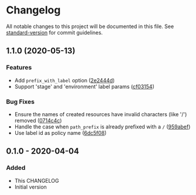 # Changelog

All notable changes to this project will be documented in this file. See [standard-version](https://github.com/conventional-changelog/standard-version) for commit guidelines.

## 1.1.0 (2020-05-13)


### Features

* Add `prefix_with_label` option ([2e2444d](https://gitlab.com/guardianproject-ops/terraform-aws-ssm-param-store-iam/commit/2e2444d0807cb8eba8ad4a7c475ab13c80ec02c2))
* Support 'stage' and 'environment' label params ([cf03154](https://gitlab.com/guardianproject-ops/terraform-aws-ssm-param-store-iam/commit/cf03154543fe2444f9bdc4ebb6173ac99deca45b))


### Bug Fixes

* Ensure the names of created resources have invalid characters (like '/') removed ([0714c4c](https://gitlab.com/guardianproject-ops/terraform-aws-ssm-param-store-iam/commit/0714c4c3081335ca0f84dd99ae6ddb3f968a1425))
* Handle the case when `path_prefix` is already prefixed with a `/` ([959abef](https://gitlab.com/guardianproject-ops/terraform-aws-ssm-param-store-iam/commit/959abef82e32b5017cac279058a7b34ab2561e16))
* Use label id as policy name ([6dc5f08](https://gitlab.com/guardianproject-ops/terraform-aws-ssm-param-store-iam/commit/6dc5f08a7c95362a4908f05e01830b5d31af1e33))

## 0.1.0 - 2020-04-04

### Added

- This CHANGELOG
- Initial version
